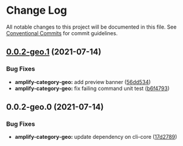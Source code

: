 # Change Log

All notable changes to this project will be documented in this file.
See [Conventional Commits](https://conventionalcommits.org) for commit guidelines.

## [0.0.2-geo.1](https://github.com/aws-amplify/amplify-cli/compare/amplify-category-geo@0.0.2-geo.0...amplify-category-geo@0.0.2-geo.1) (2021-07-14)


### Bug Fixes

* **amplify-category-geo:** add preview banner ([56dd534](https://github.com/aws-amplify/amplify-cli/commit/56dd53456d72f51c4d8615b684b50d7b7a041505))
* **amplify-category-geo:** fix failing command unit test ([b6f4793](https://github.com/aws-amplify/amplify-cli/commit/b6f479317d4d9f710cda764fce7456ca8102ac61))





## 0.0.2-geo.0 (2021-07-14)


### Bug Fixes

* **amplify-category-geo:** update dependency on cli-core ([17d2789](https://github.com/aws-amplify/amplify-cli/commit/17d278907eaafa55dc5e582338a70acacc6922aa))
